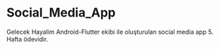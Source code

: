 # Social_Media_App
Gelecek Hayalim Android-Flutter ekibi  ile oluşturulan social media app 5. Hafta ödevidir. 
